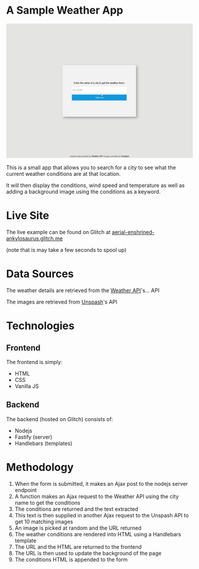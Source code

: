 # A Sample Weather App

![Gif Demo of Weather App](./public/weather_app.gif)

This is a small app that allows you to search for a city to see what the current weather conditions are at that location.

It will then display the conditions, wind speed and temperature as well as adding a background image using the conditions as a keyword.

# Live Site

The live example can be found on Glitch at [aerial-enshrined-ankylosaurus.glitch.me](https://aerial-enshrined-ankylosaurus.glitch.me/)

(note that is may take a few seconds to spool up)

# Data Sources

The weather details are retrieved from the [Weather API](https://www.weatherapi.com/)'s... API

The images are retrieved from [Unspash](https://unsplash.com/)'s API

# Technologies

## Frontend

The frontend is simply:

* HTML
* CSS
* Vanilla JS

## Backend

The backend (hosted on Glitch) consists of:

* Nodejs
* Fastify (server)
* Handlebars (templates)

# Methodology

1. When the form is submitted, it makes an Ajax post to the nodejs server endpoint
2. A function makes an Ajax request to the Weather API using the city name to get the conditions
3. The conditions are returned and the text extracted
4. This text is then supplied in another Ajax request to the Unspash API to get 10 matching images
5. An image is picked at random and the URL returned
6. The weather conditions are rendered into HTML using a Handlebars template
7. The URL and the HTML are returned to the frontend
8. The URL is then used to update the background of the page
9. The conditions HTML is appended to the form

